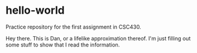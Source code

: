 # hello-world
Practice repository for the first assignment in CSC430.

Hey there. This is Dan, or a lifelike approximation thereof.
I'm just filling out some stuff to show that I read the information.
